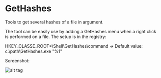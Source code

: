 # GetHashes
Tools to get several hashes of a file in argument.

The tool can be easily use by adding a GetHashes menu when a right click is performed on a file. The setup is in the registry:

HKEY_CLASSE_ROOT\*\Shell\GetHashes\command -> Default value: c:\path\GetHashes.exe "%1"

Screenshot:

![alt tag](https://github.com/SekoiaLab/GetHashes/raw/master/Binary_v1.0.0.0/Capture.PNG)
